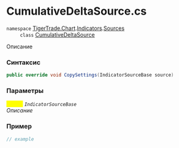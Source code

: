 
# CumulativeDeltaSource.cs
`namespace` [TigerTrade.Chart](../../../../../TigerTrade.Chart.md).[Indicators](../../../../../TigerTrade.Chart/Indicators.md).[Sources](../../../../../TigerTrade.Chart/Indicators/Sources.md)  
&nbsp;&nbsp;&nbsp;&nbsp;&nbsp;&nbsp;&nbsp;&nbsp;&nbsp;`class` [CumulativeDeltaSource](../../CumulativeDeltaSource.cs.md)

Описание

### Синтаксис
```csharp
public override void CopySettings(IndicatorSourceBase source)
```
### Параметры  
<mark style="color:yellow;">`source`</mark> *`IndicatorSourceBase`*  
 *Описание*  
  


### Пример  
```csharp
// example
```
                    
                    